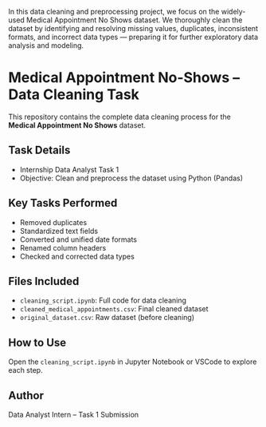 In this data cleaning and preprocessing project, we focus on the widely-used Medical Appointment No Shows dataset. We thoroughly clean the dataset by identifying and resolving missing values, duplicates, inconsistent formats, and incorrect data types — preparing it for further exploratory data analysis and modeling.

# Medical Appointment No-Shows – Data Cleaning Task

This repository contains the complete data cleaning process for the **Medical Appointment No Shows** dataset.

## Task Details

- Internship Data Analyst Task 1
- Objective: Clean and preprocess the dataset using Python (Pandas)

## Key Tasks Performed

- Removed duplicates
- Standardized text fields
- Converted and unified date formats
- Renamed column headers
- Checked and corrected data types

## Files Included

- `cleaning_script.ipynb`: Full code for data cleaning
- `cleaned_medical_appointments.csv`: Final cleaned dataset
- `original_dataset.csv`: Raw dataset (before cleaning)

## How to Use

Open the `cleaning_script.ipynb` in Jupyter Notebook or VSCode to explore each step.

## Author

Data Analyst Intern – Task 1 Submission
